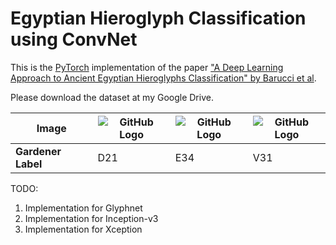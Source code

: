 # Egyptian Hieroglyph Classification using ConvNet

This is the [PyTorch](https://pytorch.org/) implementation of the paper ["A Deep Learning Approach to Ancient Egyptian Hieroglyphs Classification" by Barucci et al](https://ieeexplore.ieee.org/stamp/stamp.jsp?arnumber=9528382&tag=1).

Please download the dataset at my Google Drive.

**Image** | ![GitHub Logo](/examples/D21.png) | ![GitHub Logo](/examples/E34.png) | ![GitHub Logo](/examples/V31.png) 
------------ | ------------ | ------------- | -------------
**Gardener Label** | D21 | E34 | V31

TODO:
1. Implementation for Glyphnet
2. Implementation for Inception-v3
3. Implementation for Xception
